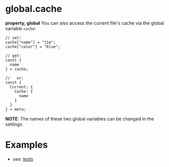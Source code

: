 # global.cache
**property, global**
You can also access the current file's cache via the global variable `cache`:
```
// set:
cache["name"] = "tim";
cache["color"] = "blue";

// get:
const {
  name
} = cache;

//   or:
const {
  Current: {
    Cache: {
      name
    }
  }
} = meta;
```

**NOTE**: The names of these two global variables can be changed in the settings.
# Examples
- *see: [tests](https://github.com/Meep-Tech/obsidian-metadata-api-plugin/blob/master/tests/global%20cache/test.md)*